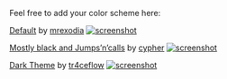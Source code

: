 Feel free to add your color scheme here:

[Default](https://gist.github.com/mrexodia/3a60196a5196e4c73a05) by [mrexodia](http://mrexodia.cf)
[![screenshot](http://i.imgur.com/2lW8pqm.png)](http://i.imgur.com/2lW8pqm.png)

[Mostly black and Jumps’n’calls](https://gist.github.com/mrexodia/759f842a0660684c13fa5b2bb41873f2) by [cypher](https://forum.tuts4you.com/user/77269-cypher/)
[![screenshot](http://i.imgur.com/14UUN0t.png)](http://i.imgur.com/14UUN0t.png)

[Dark Theme](https://gist.github.com/mrexodia/5b560dd1671577d1f214dec549f3edc0) by [tr4ceflow](http://blog.tr4ceflow.com/)
[![screenshot](http://i.imgur.com/jDIWpRJ.png)](http://i.imgur.com/jDIWpRJ.png)
